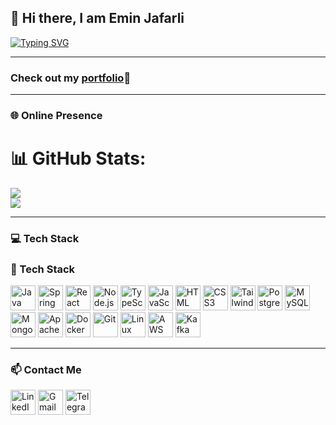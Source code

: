 ## 👋 Hi there, I am Emin Jafarli  

[![Typing SVG](https://readme-typing-svg.herokuapp.com?font=Fira+Code&pause=1000&color=3DB5F7&width=435&lines=Full-Stack+Web+Developer;Java+%26+React+Oriented+Engineer)](https://git.io/typing-svg)

---

### Check out my [portfolio](https://eminjafarli.com)👀
---

### 🌐 Online Presence
# 📊 GitHub Stats:
![](https://github-readme-stats.vercel.app/api?username=eminjafarli&theme=holi&hide_border=false&include_all_commits=false&count_private=false)<br/>
![](https://github-readme-stats.vercel.app/api/top-langs/?username=eminjafarli&theme=holi&hide_border=false&include_all_commits=false&count_private=false&layout=compact)

---

### 💻 Tech Stack
### 🧰 Tech Stack

[<img src="https://cdn.jsdelivr.net/gh/devicons/devicon/icons/java/java-original.svg" alt="Java" width="40"/>](https://www.java.com/)
[<img src="https://cdn.jsdelivr.net/gh/devicons/devicon/icons/spring/spring-original.svg" alt="Spring Boot" width="40"/>](https://spring.io/projects/spring-boot)
[<img src="https://cdn.jsdelivr.net/gh/devicons/devicon/icons/react/react-original.svg" alt="React" width="40"/>](https://react.dev/)
[<img src="https://cdn.jsdelivr.net/gh/devicons/devicon/icons/nodejs/nodejs-original.svg" alt="Node.js" width="40"/>](https://nodejs.org/)
[<img src="https://cdn.jsdelivr.net/gh/devicons/devicon/icons/typescript/typescript-original.svg" alt="TypeScript" width="40"/>](https://www.typescriptlang.org/)
[<img src="https://cdn.jsdelivr.net/gh/devicons/devicon/icons/javascript/javascript-original.svg" alt="JavaScript" width="40"/>](https://developer.mozilla.org/en-US/docs/Web/JavaScript)
[<img src="https://cdn.jsdelivr.net/gh/devicons/devicon/icons/html5/html5-original.svg" alt="HTML" width="40"/>](https://developer.mozilla.org/en-US/docs/Web/HTML)
[<img src="https://cdn.jsdelivr.net/gh/devicons/devicon/icons/css3/css3-original.svg" alt="CSS3" width="40"/>](https://developer.mozilla.org/en-US/docs/Web/CSS)
[<img src="https://cdn.jsdelivr.net/gh/devicons/devicon/icons/tailwindcss/tailwindcss-original.svg" alt="Tailwind CSS" width="40"/>](https://tailwindcss.com/)
[<img src="https://cdn.jsdelivr.net/gh/devicons/devicon/icons/postgresql/postgresql-original.svg" alt="PostgreSQL" width="40"/>](https://www.postgresql.org/)
[<img src="https://cdn.jsdelivr.net/gh/devicons/devicon/icons/mysql/mysql-original.svg" alt="MySQL" width="40"/>](https://www.mysql.com/)
[<img src="https://cdn.jsdelivr.net/gh/devicons/devicon/icons/mongodb/mongodb-original.svg" alt="MongoDB" width="40"/>](https://www.mongodb.com/)
[<img src="https://cdn.jsdelivr.net/gh/devicons/devicon/icons/apache/apache-original.svg" alt="Apache" width="40"/>](https://www.apache.org/)
[<img src="https://cdn.jsdelivr.net/gh/devicons/devicon/icons/docker/docker-original.svg" alt="Docker" width="40"/>](https://www.docker.com/)
[<img src="https://cdn.jsdelivr.net/gh/devicons/devicon/icons/git/git-original.svg" alt="Git" width="40"/>](https://git-scm.com/)
[<img src="https://cdn.jsdelivr.net/gh/devicons/devicon/icons/linux/linux-original.svg" alt="Linux" width="40"/>](https://www.linux.org/)
[<img src="https://cdn.simpleicons.org/amazonaws/FF9900" alt="AWS" width="40"/>](https://aws.amazon.com/)
[<img src="https://cdn.simpleicons.org/apachekafka/231F20" alt="Kafka" width="40"/>](https://kafka.apache.org/)


---

### 📫 Contact Me
[<img src="https://cdn.jsdelivr.net/gh/devicons/devicon/icons/linkedin/linkedin-original.svg" alt="LinkedIn" width="40"/>](https://www.linkedin.com/in/eminjaf)
[<img src="https://upload.wikimedia.org/wikipedia/commons/7/7e/Gmail_icon_%282020%29.svg" alt="Gmail" width="40"/>](mailto:eminjafarli02@gmail.com?subject=GitHub%20Contact)
[<img src="https://upload.wikimedia.org/wikipedia/commons/thumb/8/83/Telegram_2019_Logo.svg/2048px-Telegram_2019_Logo.svg.png" alt="Telegram" width="40"/>](https://t.me/eminV1)



